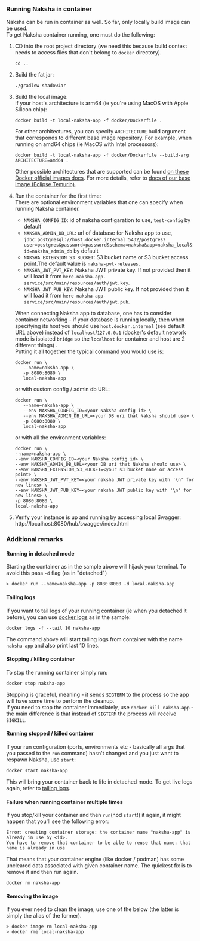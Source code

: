 ### Running Naksha in container

Naksha can be run in container as well. So far, only locally build image can be used.\
To get Naksha container running, one must do the following:

1) CD into the root project directory (we need this because build context needs to access files that
   don't belong to `docker` directory).
     ```shell
    cd ..
    ```
2) Build the fat jar:
     ```shell
    ./gradlew shadowJar
    ```
3) Build the local image:\
   If your host's architecture is arm64 (ie you're using MacOS with Apple Silicon chip):
    ```shell
   docker build -t local-naksha-app -f docker/Dockerfile .
    ```
   For other architectures, you can specify `ARCHITECTURE` build argument that corresponds to different base image repository. For example, when running on amd64 chips (ie MacOS with Intel processors):
   ```shell
   docker build -t local-naksha-app -f docker/Dockerfile --build-arg ARCHITECTURE=amd64 .
   ```
   Other possible architectures that are supported can be found [on these Docker official images docs](https://github.com/docker-library/official-images#architectures-other-than-amd64). For more details, refer to [docs of our base image (Eclipse Temurin)](https://hub.docker.com/_/eclipse-temurin).
   
4) Run the container for the first time:\
   There are optional environment variables that one can specify when running Naksha container.
    - `NAKSHA_CONFIG_ID`: id of naksha configaration to use, `test-config` by default
    - `NAKSHA_ADMIN_DB_URL`: url of database for Naksha app to
      use, `jdbc:postgresql://host.docker.internal:5432/postgres?user=postgres&password=password&schema=naksha&app=naksha_local&id=naksha_admin_db`
      by default
    - `NAKSHA_EXTENSION_S3_BUCKET`: S3 bucket name or S3 bucket access point.The default value is `naksha-pvt-releases`. 
    - `NAKSHA_JWT_PVT_KEY`: Naksha JWT private key. If not provided then it will load it from `here-naksha-app-service/src/main/resources/auth/jwt.key`.
    - `NAKSHA_JWT_PUB_KEY`: Naksha JWT public key. If not provided then it will load it from `here-naksha-app-service/src/main/resources/auth/jwt.pub`.

   When connecting Naksha app to database, one has to consider container networking - if your
   database is running locally, then when specifying its host you should use `host.docker.internal` (see default URL above) instead of `localhost`/`127.0.0.1` (docker's default network mode is isolated `bridge` so the `localhost` for container and host are 2 different things) .\
   Putting it all together the typical command you would use is:
   ```shell
   docker run \
      --name=naksha-app \
      -p 8080:8080 \
      local-naksha-app
    ```
   or with custom config / admin db URL:
   ```shell
   docker run \
      --name=naksha-app \
      --env NAKSHA_CONFIG_ID=<your Naksha config id> \
      --env NAKSHA_ADMIN_DB_URL=<your DB uri that Naksha should use> \
      -p 8080:8080 \
      local-naksha-app
    ```
   or with all the environment variables:
   ```shell
   docker run \
   --name=naksha-app \
   --env NAKSHA_CONFIG_ID=<your Naksha config id> \
   --env NAKSHA_ADMIN_DB_URL=<your DB uri that Naksha should use> \
   --env NAKSHA_EXTENSION_S3_BUCKET=<your s3 bucket name or access point> \
   --env NAKSHA_JWT_PVT_KEY=<your naksha JWT private key with '\n' for new lines> \
   --env NAKSHA_JWT_PUB_KEY=<your naksha JWT public key with '\n' for new lines> \
   -p 8080:8080 \
   local-naksha-app
   ```
   
5) Verify your instance is up and running by accessing local Swagger: http://localhost:8080/hub/swagger/index.html

### Additional remarks

#### Running in detached mode 

Starting the container as in the sample above will hijack your terminal. To avoid this pass `-d`
flag (as in "detached")

   ```shell
   > docker run --name=naksha-app -p 8080:8080 -d local-naksha-app
   ```

#### Tailing logs

If you want to tail logs of your running container (ie when you detached it before), you can
use [docker logs](https://docs.docker.com/reference/cli/docker/container/logs/) as in the sample:

   ```shell
   docker logs -f --tail 10 naksha-app   
   ```

The command above will start tailing logs from container with the name `naksha-app` and also print last 10
lines.

#### Stopping / killing container

To stop the running container simply run:

   ```shell
   docker stop naksha-app 
   ```

Stopping is graceful, meaning - it sends `SIGTERM` to the process so the app will have some time to
perform the cleanup.\
If you need to stop the container immediately, use `docker kill naksha-app` - the main difference
is that instead of `SIGTERM` the process will receive `SIGKILL`.

#### Running stopped / killed container

If your run configuration (ports, environments etc - basically all args that you passed to the `run` command) hasn't changed and you just want to respawn Naksha, use `start`:
```shell
docker start naksha-app
```

This will bring your container back to life in detached mode. To get live logs again, refer to [tailing logs](#tailing-logs).

#### Failure when running container multiple times

If you stop/kill your container and then `run`(nod `start`!) it again, it might happen that you'll see the following error:
```shell
Error: creating container storage: the container name "naksha-app" is already in use by <id>.
You have to remove that container to be able to reuse that name: that name is already in use
```

That means that your container engine (like docker / podman) has some uncleared data associated with given container name. The quickest fix is to remove it and then run again.
```shell
docker rm naksha-app
```

#### Removing the image

If you ever need to clean the image, use one of the below (the latter is simply the alias of the
former).

   ```
   > docker image rm local-naksha-app
   > docker rmi local-naksha-app
   ```

